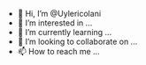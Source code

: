 - 👋 Hi, I’m @Uylericolani
- 👀 I’m interested in ...
- 🌱 I’m currently learning ...
- 💞️ I’m looking to collaborate on ...
- 📫 How to reach me ...

<!---
Uylericolani/Uylericolani is a ✨ special ✨ repository because its `README.md` (this file) appears on your GitHub profile.
You can click the Preview link to take a look at your changes.
--->
